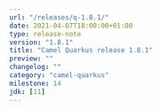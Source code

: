 ```yaml
---
url: "/releases/q-1.8.1/"
date: 2021-04-07T18:00:00+01:00
type: release-note
version: "1.8.1"
title: "Camel Quarkus release 1.8.1"
preview: ""
changelog: ""
category: "camel-quarkus"
milestone: 14
jdk: [11]
---
```

